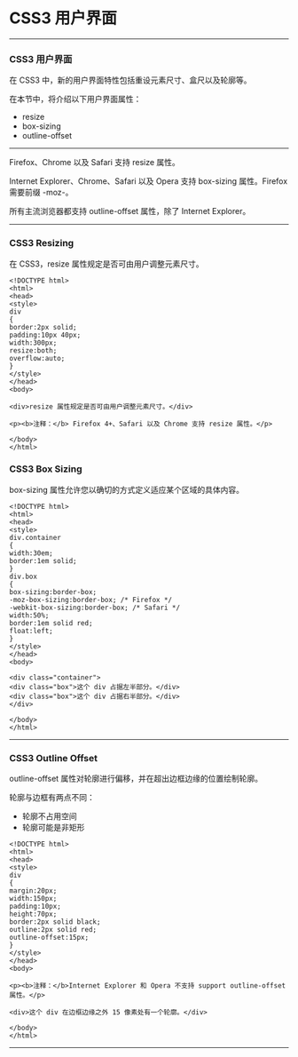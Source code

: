 # CSS3 用户界面

---

### CSS3 用户界面

在 CSS3 中，新的用户界面特性包括重设元素尺寸、盒尺以及轮廓等。

在本节中，将介绍以下用户界面属性：

* resize
* box-sizing
* outline-offset

---

Firefox、Chrome 以及 Safari 支持 resize 属性。

Internet Explorer、Chrome、Safari 以及 Opera 支持 box-sizing 属性。Firefox 需要前缀 -moz-。

所有主流浏览器都支持 outline-offset 属性，除了 Internet Explorer。

---

### CSS3 Resizing

在 CSS3，resize 属性规定是否可由用户调整元素尺寸。

```
<!DOCTYPE html>
<html>
<head>
<style> 
div
{
border:2px solid;
padding:10px 40px; 
width:300px;
resize:both;
overflow:auto;
}
</style>
</head>
<body>

<div>resize 属性规定是否可由用户调整元素尺寸。</div>

<p><b>注释：</b> Firefox 4+、Safari 以及 Chrome 支持 resize 属性。</p>

</body>
</html>
```

### CSS3 Box Sizing

box-sizing 属性允许您以确切的方式定义适应某个区域的具体内容。

```
<!DOCTYPE html>
<html>
<head>
<style> 
div.container
{
width:30em;
border:1em solid;
}
div.box
{
box-sizing:border-box;
-moz-box-sizing:border-box; /* Firefox */
-webkit-box-sizing:border-box; /* Safari */
width:50%;
border:1em solid red;
float:left;
}
</style>
</head>
<body>

<div class="container">
<div class="box">这个 div 占据左半部分。</div>
<div class="box">这个 div 占据右半部分。</div>
</div>

</body>
</html>
```

---

### CSS3 Outline Offset

outline-offset 属性对轮廓进行偏移，并在超出边框边缘的位置绘制轮廓。

轮廓与边框有两点不同：

* 轮廓不占用空间
* 轮廓可能是非矩形

```
<!DOCTYPE html>
<html>
<head>
<style>
div
{
margin:20px;
width:150px;
padding:10px;
height:70px;
border:2px solid black;
outline:2px solid red;
outline-offset:15px;
}
</style>
</head>
<body>

<p><b>注释：</b>Internet Explorer 和 Opera 不支持 support outline-offset 属性。</p>

<div>这个 div 在边框边缘之外 15 像素处有一个轮廓。</div>

</body>
</html>
```

---
